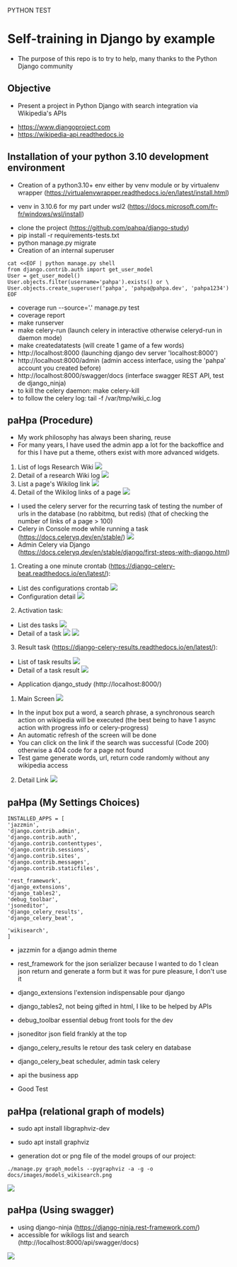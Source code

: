 PYTHON TEST

# Self-training in Django by example
* The purpose of this repo is to try to help, many thanks to the Python Django community

## Objective
* Present a project in Python Django with search integration via Wikipedia's APIs
- https://www.djangoproject.com
- https://wikipedia-api.readthedocs.io

## Installation of your **python 3.10** development environment
* Creation of a python3.10+ env either by venv module or by virtualenv wrapper (https://virtualenvwrapper.readthedocs.io/en/latest/install.html)
- venv in 3.10.6 for my part under wsl2 (https://docs.microsoft.com/fr-fr/windows/wsl/install)
* clone the project (https://github.com/pahpa/django-study)
* pip install -r requirements-tests.txt
* python manage.py migrate
* Creation of an internal superuser
```console
cat <<EOF | python manage.py shell
from django.contrib.auth import get_user_model
User = get_user_model()
User.objects.filter(username='pahpa').exists() or \
User.objects.create_superuser('pahpa', 'pahpa@pahpa.dev', 'pahpa1234')
EOF
```
* coverage run --source='.' manage.py test
* coverage report
* make runserver
* make celery-run (launch celery in interactive otherwise celeryd-run in daemon mode)
* make createdatatests (will create 1 game of a few words)
* http://localhost:8000 (launching django dev server 'localhost:8000')
* http://localhost:8000/admin (admin access interface, using the 'pahpa' account you created before)
* http://localhost:8000/swagger/docs (interface swagger REST API, test de django_ninja)
* to kill the celery daemon: make celery-kill
* to follow the celery log: tail -f /var/tmp/wiki_c.log

## paHpa (Procedure)

* My work philosophy has always been sharing, reuse
* For many years, I have used the admin app a lot for the backoffice and for this I have put a theme, others exist with
more advanced widgets.

1. List of logs Research Wiki
![](images/DjangoWikilog_list.png)
2. Detail of a research Wiki log
![](images/DjangoWikilog_detail.png)
3. List a page's Wikilog link
![](images/DjangoWikilink_list.png)
4. Detail of the Wikilog links of a page
![](images/DjangoWikilink_detail.png)

* I used the celery server for the recurring task of testing the number of urls in the database (no rabbitmq, but redis)
(that of checking the number of links of a page > 100)
* Celery in Console mode while running a task (https://docs.celeryq.dev/en/stable/)
![](images/C_console.png)
* Admin Celery via Django (https://docs.celeryq.dev/en/stable/django/first-steps-with-django.html)

1. Creating a one minute crontab (https://django-celery-beat.readthedocs.io/en/latest/):
- List des configurations crontab
![](./docs/images/C_crontabs_list.png)
- Configuration detail
![](./docs/images/C_crontabs.png)

2. Activation task:
- List des tasks
![](./docs/images/C_tasks_list.png)
- Detail of a task
![](./docs/images/C_tasks_1.png)
![](./docs/images/C_tasks_2.png)

3. Result task (https://django-celery-results.readthedocs.io/en/latest/):
- List of task results
![](./docs/images/C_result_list.png)
- Detail of a task result
![](./docs/images/C_result.png)

* Application django_study (http://localhost:8000/)

1. Main Screen
![](./docs/images/wikiapp_list.png)
- In the input box put a word, a search phrase, a synchronous search action on wikipedia will be executed
(the best being to have 1 async action with progress info or celery-progress)
- An automatic refresh of the screen will be done
- You can click on the link if the search was successful (Code 200) otherwise a 404 code for a page not found
- Test game generate words, url, return code randomly without any wikipedia access

2. Detail Link
![](./docs/images/wikiapp_detail.png)

## paHpa (My Settings Choices)

```
INSTALLED_APPS = [
'jazzmin',
'django.contrib.admin',
'django.contrib.auth',
'django.contrib.contenttypes',
'django.contrib.sessions',
'django.contrib.sites',
'django.contrib.messages',
'django.contrib.staticfiles',

'rest_framework',
'django_extensions',
'django_tables2',
'debug_toolbar',
'jsoneditor',
'django_celery_results',
'django_celery_beat',

'wikisearch',
]
```

- jazzmin for a django admin theme
- rest_framework for the json serializer because I wanted to do 1 clean json return and generate a form but it was for pure pleasure, I
don't use it
- django_extensions l'extension indispensable pour django
- django_tables2, not being gifted in html, I like to be helped by APIs
- debug_toolbar essential debug front tools for the dev
- jsoneditor json field frankly at the top
- django_celery_results le retour des task celery en database
- django_celery_beat scheduler, admin task celery
- api the business app

- Good Test

## paHpa (relational graph of models)

- sudo apt install libgraphviz-dev
- sudo apt install graphviz

- generation dot or png file of the model groups of our project:
```
./manage.py graph_models --pygraphviz -a -g -o docs/images/models_wikisearch.png
```
![](./docs/images/models_wikisearch.png)

## paHpa (Using swagger)

- using django-ninja (https://django-ninja.rest-framework.com/)
- accessible for wikilogs list and search (http://localhost:8000/api/swagger/docs)

![](./docs/images/DjangoSwaggerWikilog.png)
